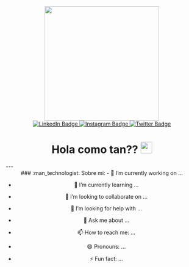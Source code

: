 <div id="header" align="center">
  <img src="https://media.giphy.com/media/j5hWF2V3RlNGItTkGc/giphy.gif" width="300"/>
  <div id="badges">
    <a href="your-linkedin-URL">
      <img src="https://img.shields.io/badge/LinkedIn-blue?style=for-the-badge&logo=linkedin&logoColor=white" alt="LinkedIn Badge"/>
    </a>
    <a href="https://www.instagram.com/yefreesartt">
      <img src="https://img.shields.io/badge/instagram-pink?style=for-the-badge&logo=instagram&logoColor=white" alt="Instagram Badge"/>
    </a>
    <a href="https://twitter.com/YefreeCodes">
      <img src="https://img.shields.io/badge/Twitter-blue?style=for-the-badge&logo=twitter&logoColor=white" alt="Twitter Badge"/>
    </a>
  </div>
  <h1>
    Hola como tan??
    <img src="https://media.giphy.com/media/hvRJCLFzcasrR4ia7z/giphy.gif" width="30px"/>
  </h1>
</div>
---

<div align="center">
  ### :man_technologist: Sobre mi:
  - 🔭 I’m currently working on ...
  
  - 🌱 I’m currently learning ...
    
  - 👯 I’m looking to collaborate on ...
    
  - 🤔 I’m looking for help with ...
    
  - 💬 Ask me about ...
    
  - 📫 How to reach me: ...
    
  - 😄 Pronouns: ...
  
  - ⚡ Fun fact: ...
</div>





